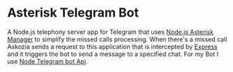 # Asterisk Telegram Bot

A Node.js telephony server app for Telegram that uses [Node.js Asterisk Manager](https://github.com/pipobscure/NodeJS-AsteriskManager) to simplify the missed calls processing.
When there's a missed call Askozia sends a request to this application that is intercepted by [Express](https://github.com/expressjs/express) and it triggers the bot to
send a message to a specified chat. For my Bot I use [Node Telegram bot Api](https://github.com/yagop/node-telegram-bot-api).
